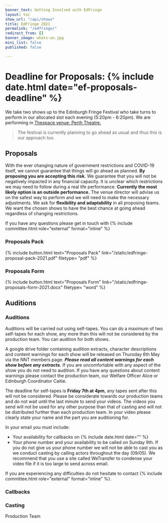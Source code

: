 ```yaml
---
banner_text: Getting Involved with EdFringe
layout: toc
show_url: "/api/shows"
title: EdFringe 2021
permalink: "/edfringe/"
redirect_from: []
banner_image: whats-on.jpg
mini_list: false
published: false

---
```

# Deadline for Proposals: {% include date.html date="ef-proposals-deadline" %}

We take two shows up to the Edinburgh Fringe Festival who take turns to perform in our allocated slot each evening (5:20pm - 6:20pm). We are performing in [Thespace venue: Perth Theatre.](https://www.thespaceuk.com/venue-specifications/thespace-on-north-bridge-perth/ "TheSpace venue: Perth Theatre")

> The festival is currently planning to go ahead as usual and thus this is our approach too.

## Proposals 

With the ever changing nature of government restrictions and COVID-19 itself, we cannot guarantee that things will go ahead as planned. **By proposing you are accepting this risk.** We guarantee that you will not be negatively impacted in any financial capacity. It is unclear which restrictions we may need to follow during a real life performance. **Currently the most likely option is an outside performance.** The venue director will advise us on the safest way to perform and we will need to make the necessary adjustments. We ask for **flexibility and adaptability** in all proposing teams. We want the chosen shows to have the best chance at going ahead regardless of changing restrictions.

If you have any questions please get in touch with {% include committee.html role="external" format="inline" %}

### Proposals Pack

{% include button.html text="Proposals Pack" link="/static/edfringe-proposal-pack-2021.pdf" filetype= "pdf" %}

### Proposals Form

{% include button.html text="Proposals Form" link="/static/edfringe-proposals-form-2021.docx" filetype= "word" %}

## Auditions

### Auditions

Auditions will be carried out using self-tapes. You can do a maximum of two self-tapes for each show, any more than this will not be considered by the production team. You can audition for both shows.

A google drive folder containing audition extracts, character descriptions and content warnings for each show will be released on Thursday 6th May via the NNT members page. **_Please read all content warnings for each show before any extracts._** If you are uncomfortable with any aspect of the show you do not need to audition. If you have any questions about content warnings please contact the production team, our Welfare Officer Alice or Edinburgh Coordinator Caitie.

The deadline for self-tapes is **Friday 7th at 4pm**, any tapes sent after this will not be considered. Please be considerate towards our production teams and do not wait until the last minute to send your videos. The videos you send will not be used for any other purpose than that of casting and will not be distributed further than each production team. In your video please clearly state your name and the part you are auditioning for.

In your email you must include:

* Your availability for callbacks on {% include date.html date="" %}
* Your phone number and your availability to be called on Sunday 9th. If you do not give us your phone number we will not be able to cast you as we conduct casting by calling actors throughout the day (09/05). We recommend that you use a site called WeTransfer to condense your video file if it is too large to send across email.

If you are experiencing any difficulties do not hesitate to contact {% include committee.html role="external" format="inline" %}.

### Callbacks

### Casting 

Production Team 
